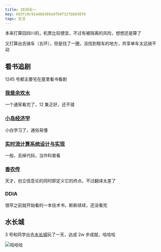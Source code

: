 ```yaml
---
title: 2020五一
key: 683fc0c914db8309a9fb9f327bb830f0
tags: 生活
---
```


<!--more-->

本来打算回四川的，机票比较便宜，不过有被隔离的风险，想想还是算了

又打算出去骑车（五环），但是找了一圈，没找到租车的地方，共享单车太远骑不动

## 看书追剧

1245 号都主要宅在屋里看书看剧

### [我是余欢水](https://movie.douban.com/subject/33442331/)

一个通宵看完了，12 集正好，还不错

### [小岛经济学](https://book.douban.com/subject/26897464/)

小白学习了，通俗易懂

### [实时流计算系统设计与实现](https://book.douban.com/subject/34959199/)

一般，去掉代码，当作科普看

### [香农传](https://book.douban.com/subject/30320103/)

天才，创立信息论的同时即定义它的终点，不过翻译太差了

### DDIA

很早之前就开始看的一本技术书，断断续续，还没看完

## 水长城

3 号和同学出去[水长城](https://baike.baidu.com/item/%E5%8C%97%E4%BA%AC%E9%BB%84%E8%8A%B1%E5%9F%8E%E6%B0%B4%E9%95%BF%E5%9F%8E%E6%97%85%E6%B8%B8%E5%8C%BA/1513495?fromtitle=%E6%B0%B4%E9%95%BF%E5%9F%8E&fromid=10250027)玩了一天，达成 2w 步成就，哈哈哈

![哈哈哈](http://118.24.108.205:8086/pic/blog/2020-51-hate13.jpg)